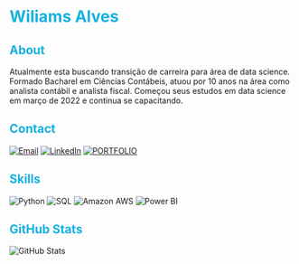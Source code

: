 # **<font color=#14b1e0>Wiliams Alves</font>**


## <font color=#14b1e0>About</font>
Atualmente esta buscando transição de carreira para área de data science.
Formado Bacharel em Ciências Contábeis, atuou por 10 anos na área como analista contábil e analista fiscal.
Começou seus estudos em data science em março de 2022 e continua se capacitando.

## <font color=#14b1e0>Contact</font>
[![Email](https://img.shields.io/badge/email-000?style=for-the-badge&logo=maildotru&logoColor=02e7f7)](mailto:wiliamsalves.contato@gmail.com)
[![LinkedIn](https://img.shields.io/badge/LinkedIn-000?style=for-the-badge&logo=linkedin&logoColor=02e7f7)](https://www.linkedin.com/in/wiliamsalves/)
[![PORTFOLIO](https://img.shields.io/badge/portfolio-000?style=for-the-badge&logoColor=02e7f7)](sites.google.com/view/portflio-wiliams-alves/)

## <font color=14b1e0>Skills</font>
![Python](https://img.shields.io/badge/Python-000?style=for-the-badge&logo=python&logoColor=02e7f7)
![SQL](https://img.shields.io/badge/sql-000?style=for-the-badge&logoColor=02e7f7)
![Amazon AWS](https://img.shields.io/badge/AWS-000?style=for-the-badge&logo=amazonaws&logoColor=02e7f7)
![Power BI](https://img.shields.io/badge/PowerBI-000?style=for-the-badge&logo=powerbi&logoColor=02e7f7)

## <font color=#14b1e0>GitHub Stats</font>
![GitHub Stats](https://github-readme-stats.vercel.app/api?username=alves05&hide_title=true&theme=transparent&bg_color=000&border_color=02e7f7&show_icons=true&hide&icon_color=02e7f7&title_color=02e7f7&text_color=FFF)
